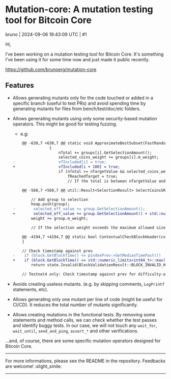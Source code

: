# Mutation-core: A mutation testing tool for Bitcoin Core

bruno | 2024-09-06 19:43:09 UTC | #1

Hi, 

I’ve been working on a mutation testing tool for Bitcoin Core. It's something I've been using it for some time now and just made it public recently.

https://github.com/brunoerg/mutation-core

## Features

- Allows generating mutants only for the code touched or added in a specific branch (useful to test PRs) and avoid spending time by generating mutants for files from bench/test/doc/etc folders.

- Allows generating mutants using only some security-based mutation operators. This might be good for testing fuzzing.

    - e.g:
    ```diff
        @@ -630,7 +630,7 @@ static void ApproximateBestSubset(FastRandomContext& insecure_rand, const std::v
                    {
                        nTotal += groups[i].GetSelectionAmount();
                        selected_coins_weight += groups[i].m_weight;
    -                   vfIncluded[i] = true;
    +                   vfIncluded[i + 100] = true;
                        if (nTotal >= nTargetValue && selected_coins_weight <= max_selection_weight) {
                            fReachedTarget = true;
                            // If the total is between nTargetValue and nBest, it's our new best
    ```
    ```diff
        @@ -560,7 +560,7 @@ util::Result<SelectionResult> SelectCoinsSRD(const std::vector<OutputGroup>& utx
    
            // Add group to selection
            heap.push(group);
    -        selected_eff_value += group.GetSelectionAmount();
    +        selected_eff_value += group.GetSelectionAmount() + std::numeric_limits<CAmount>::max();
            weight += group.m_weight;
    
            // If the selection weight exceeds the maximum allowed size, remove the least valuable inputs until we
    ```
    ```diff
        @@ -4194,7 +4194,7 @@ static bool ContextualCheckBlockHeader(const CBlockHeader& block, BlockValidatio
        }
    
        // Check timestamp against prev
    -    if (block.GetBlockTime() <= pindexPrev->GetMedianTimePast())
    +    if (block.GetBlockTime() <= std::numeric_limits<int64_t>::max())
            return state.Invalid(BlockValidationResult::BLOCK_INVALID_HEADER, "time-too-old", "block's timestamp is too early");
    
        // Testnet4 only: Check timestamp against prev for difficulty-adjustment
    ```
- Avoids creating useless mutants. (e.g. by skipping comments, `LogPrintf` statements, etc).

- Allows generating only one mutant per line of code (might be useful for CI/CD). It reduces the total number of mutants significantly.

- Allows creating mutations in the functional tests. By removing some statements and method calls, we can check whether the test passes and identify buggy tests. In our case, we 
will not touch any `wait_for`, `wait_until`, `send_and_ping`, `assert_*` and other verifications.

...and, of course, there are some specific mutation operators designed for Bitcoin Core.

----------

For more informations, please see the README in the repository. Feedbacks are welcome! :slight_smile:

-------------------------

